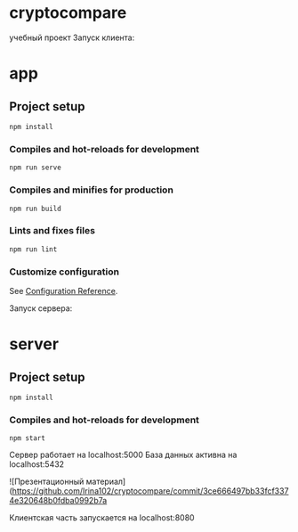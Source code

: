 # cryptocompare
учебный проект
Запуск клиента: 
# app

## Project setup
```
npm install
```

### Compiles and hot-reloads for development
```
npm run serve
```

### Compiles and minifies for production
```
npm run build
```

### Lints and fixes files
```
npm run lint
```

### Customize configuration
See [Configuration Reference](https://cli.vuejs.org/config/).

Запуск сервера: 
# server

## Project setup
```
npm install
```

### Compiles and hot-reloads for development
```
npm start
```
Сервер работает на localhost:5000
База данных активна на localhost:5432

![Презентационный материал](https://github.com/Irina102/cryptocompare/commit/3ce666497bb33fcf3374e320648b0fdba0992b7a

Клиентская часть запускается на localhost:8080



